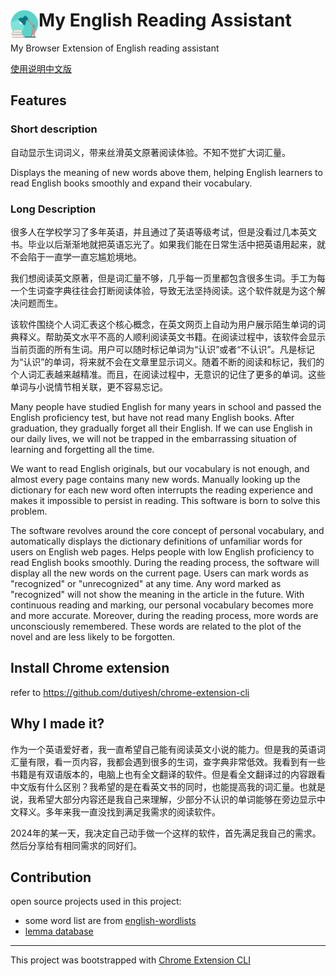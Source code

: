 # <img src="public/icons/icon_48.png" width="45" align="left"> My English Reading Assistant

My Browser Extension of English reading assistant


[使用说明中文版](src/guide.md)




## Features

### Short description

自动显示生词词义，带来丝滑英文原著阅读体验。不知不觉扩大词汇量。

Displays the meaning of new words above them, helping English learners to read English books smoothly and expand their vocabulary.

### Long Description

很多人在学校学习了多年英语，并且通过了英语等级考试，但是没看过几本英文书。毕业以后渐渐地就把英语忘光了。如果我们能在日常生活中把英语用起来，就不会陷于一直学一直忘尴尬境地。

我们想阅读英文原著，但是词汇量不够，几乎每一页里都包含很多生词。手工为每一个生词查字典往往会打断阅读体验，导致无法坚持阅读。这个软件就是为这个解决问题而生。

该软件围绕个人词汇表这个核心概念，在英文网页上自动为用户展示陌生单词的词典释义。帮助英文水平不高的人顺利阅读英文书籍。在阅读过程中，该软件会显示当前页面的所有生词。用户可以随时标记单词为“认识”或者“不认识”。凡是标记为“认识”的单词，将来就不会在文章里显示词义。随着不断的阅读和标记，我们的个人词汇表越来越精准。而且，在阅读过程中，无意识的记住了更多的单词。这些单词与小说情节相关联，更不容易忘记。


Many people have studied English for many years in school and passed the English proficiency test, but have not read many English books. After graduation, they gradually forget all their English. If we can use English in our daily lives, we will not be trapped in the embarrassing situation of learning and forgetting all the time.

We want to read English originals, but our vocabulary is not enough, and almost every page contains many new words. Manually looking up the dictionary for each new word often interrupts the reading experience and makes it impossible to persist in reading. This software is born to solve this problem.

The software revolves around the core concept of personal vocabulary, and automatically displays the dictionary definitions of unfamiliar words for users on English web pages. Helps people with low English proficiency to read English books smoothly. During the reading process, the software will display all the new words on the current page. Users can mark words as "recognized" or "unrecognized" at any time. Any word marked as "recognized" will not show the meaning in the article in the future. With continuous reading and marking, our personal vocabulary becomes more and more accurate. Moreover, during the reading process, more words are unconsciously remembered. These words are related to the plot of the novel and are less likely to be forgotten.

## Install Chrome extension

refer to https://github.com/dutiyesh/chrome-extension-cli

## Why I made it?
作为一个英语爱好者，我一直希望自己能有阅读英文小说的能力。但是我的英语词汇量有限，看一页内容，我都会遇到很多的生词，查字典非常低效。我看到有一些书籍是有双语版本的，电脑上也有全文翻译的软件。但是看全文翻译过的内容跟看中文版有什么区别？我希望的是在看英文书的同时，也能提高我的词汇量。也就是说，我希望大部分内容还是我自己来理解，少部分不认识的单词能够在旁边显示中文释义。多年来我一直没找到满足我需求的阅读软件。

2024年的某一天，我决定自己动手做一个这样的软件，首先满足我自己的需求。然后分享给有相同需求的同好们。



## Contribution


open source projects used in this project:
* some word list are from [english-wordlists](https://github.com/mahavivo/english-wordlists)
* [lemma database](https://github.com/skywind3000/lemma.en)

---

This project was bootstrapped with [Chrome Extension CLI](https://github.com/dutiyesh/chrome-extension-cli)

